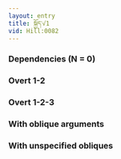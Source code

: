 ```yaml
---
layout: entry
title: སྐྱོད་√1
vid: Hill:0082
---
```

### Dependencies (N = 0)


### Overt 1-2


### Overt 1-2-3


### With oblique arguments


### With unspecified obliques
